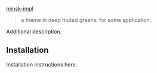 [minsk-impl](https://github.com/jlpaca/minsk-theme/blob/impl-template/theme/impl/img/banner-impl.png?raw=true)

> a theme in deep muted greens. for some application.

Additional description.

## Installation

Installation instructions here.

